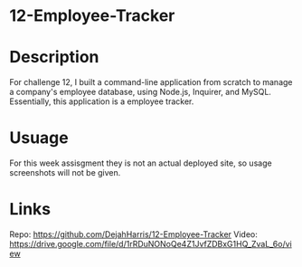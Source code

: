 # 12-Employee-Tracker
# Description
For challenge 12, I built a command-line application from scratch to manage a company's employee database, using Node.js, Inquirer, and MySQL. Essentially, this application is a employee tracker.

# Usuage
For this week assisgment they is not an actual deployed site, so usage screenshots will not be given.

# Links
Repo: https://github.com/DejahHarris/12-Employee-Tracker
Video: https://drive.google.com/file/d/1rRDuNONoQe4Z1JvfZDBxG1HQ_ZvaL_6o/view
